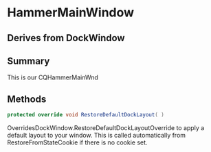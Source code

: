 # HammerMainWindow

## Derives from DockWindow

## Summary

This is our CQHammerMainWnd
## Methods

```c#
protected override void RestoreDefaultDockLayout( ) 
```
OverridesDockWindow.RestoreDefaultDockLayoutOverride to apply a default layout to your window. This is called automatically from
RestoreFromStateCookie if there is no cookie set.
